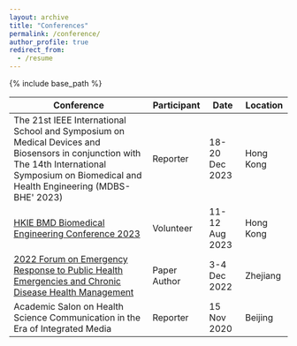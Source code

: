 ```yaml
---
layout: archive
title: "Conferences"
permalink: /conference/
author_profile: true
redirect_from:
  - /resume
---
```


{% include base_path %}


| Conference | Participant | Date | Location | 
| -------------- | --- | ---------------- | ---------------- |
| The 21st IEEE International School and Symposium on Medical Devices and Biosensors in conjunction with The 14th International Symposium on Biomedical and Health Engineering (MDBS-BHE' 2023) | Reporter | 18-20 Dec 2023 | Hong Kong |
| [HKIE BMD Biomedical Engineering Conference 2023](https://github.com/YanweiJIN/yanweijin.github.io/blob/master/files/HKIE.pdf) | Volunteer | 11-12 Aug 2023 | Hong Kong |
| [2022 Forum on Emergency Response to Public Health Emergencies and Chronic Disease Health Management](https://github.com/YanweiJIN/yanweijin.github.io/blob/master/images/2022COVIDpaper.jpeg) | Paper Author | 3-4 Dec 2022 | Zhejiang |
| Academic Salon on Health Science Communication in the Era of Integrated Media | Reporter | 15 Nov 2020 | Beijing |
